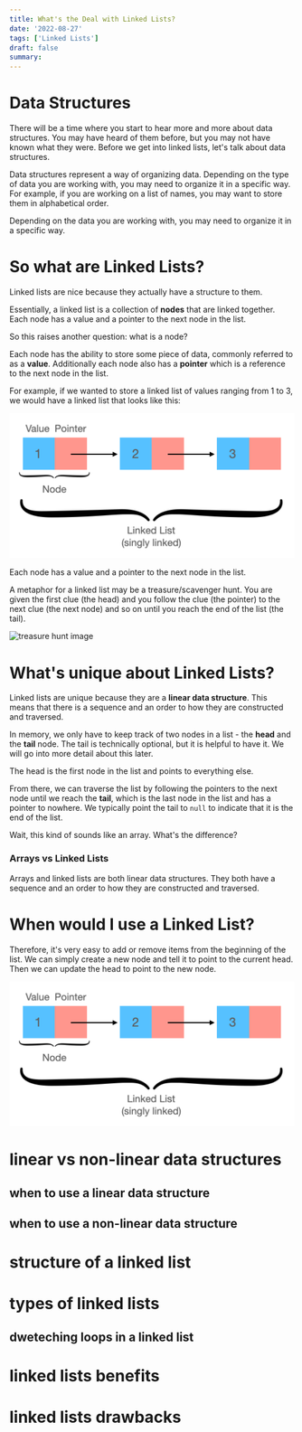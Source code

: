 ```yaml
---
title: What's the Deal with Linked Lists?
date: '2022-08-27'
tags: ['Linked Lists']
draft: false
summary:
---
```


# Data Structures

There will be a time where you start to hear more and more about data structures. You may have heard of them before, but you may not have known what they were. Before we get into linked lists, let's talk about data structures.

Data structures represent a way of organizing data. Depending on the type of data you are working with, you may need to organize it in a specific way. For example, if you are working on a list of names, you may want to store them in alphabetical order.

Depending on the data you are working with, you may need to organize it in a specific way.

# So what are Linked Lists?

Linked lists are nice because they actually have a structure to them.

Essentially, a linked list is a collection of **nodes** that are linked together. Each node has a value and a pointer to the next node in the list.

So this raises another question: what is a node?

Each node has the ability to store some piece of data, commonly referred to as a **value**. Additionally each node also has a **pointer** which is a reference to the next node in the list.

For example, if we wanted to store a linked list of values ranging from 1 to 3, we would have a linked list that looks like this:

![linked list](/public/static/images/linked-list/linked-list.png)

Each node has a value and a pointer to the next node in the list.

A metaphor for a linked list may be a treasure/scavenger hunt. You are given the first clue (the head) and you follow the clue (the pointer) to the next clue (the next node) and so on until you reach the end of the list (the tail).

![treasure hunt image]()

# What's unique about Linked Lists?

Linked lists are unique because they are a **linear data structure**. This means that there is a sequence and an order to how they are constructed and traversed.

In memory, we only have to keep track of two nodes in a list - the **head** and the **tail** node. The tail is technically optional, but it is helpful to have it. We will go into more detail about this later.

The head is the first node in the list and points to everything else.

From there, we can traverse the list by following the pointers to the next node until we reach the **tail**, which is the last node in the list and has a pointer to nowhere. We typically point the tail to `null` to indicate that it is the end of the list.

Wait, this kind of sounds like an array. What's the difference?

### Arrays vs Linked Lists

Arrays and linked lists are both linear data structures. They both have a sequence and an order to how they are constructed and traversed.

# When would I use a Linked List?

Therefore, it's very easy to add or remove items from the beginning of the list. We can simply create a new node and tell it to point to the current head. Then we can update the head to point to the new node.

![linked list](/public/static/images/linked-list/linked-list.png)

# linear vs non-linear data structures

## when to use a linear data structure

## when to use a non-linear data structure

# structure of a linked list

# types of linked lists

## dweteching loops in a linked list

##

# linked lists benefits

# linked lists drawbacks
